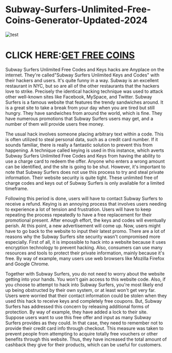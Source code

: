 # Subway-Surfers-Unlimited-Free-Coins-Generator-Updated-2024

![test](https://encrypted-tbn0.gstatic.com/images?q=tbn:ANd9GcRsbfOmBfx4qxRNL0x27XnA9ICtqErfGN-fxixcPrIKwY05JR5u5Px1_O6d4KXpNLjR0NU&usqp=CAU)

# CLICK HERE:[GET FREE COINS](https://chatgamings.com/subwaysurfers/)

Subway Surfers Unlimited Free Codes and Keys hacks are Anyplace on the internet. They're called"Subway Surfers Unlimited Keys and Codes" with their hackers and users. It's quite funny in a way. Subway is an excellent restaurant in NYC, but so are all of the other restaurants that the hackers love to strike. Precisely the identical hacking technique was used to attack other well-known sites like Facebook, MySpace, and Twitter. Subway Surfers is a famous website that features the trendy sandwiches around. It is a great site to take a break from your day when you are tired but still hungry. They have sandwiches from around the world, which is fine. They have numerous promotions that Subway Surfers users may get, and a number of them will provide users free money.

The usual hack involves someone placing arbitrary text within a code. This is often utilized to steal personal data, such as a credit card number. If it sounds familiar, there is really a fantastic solution to prevent this from happening. A technique called keying is used in this instance, which averts Subway Surfers Unlimited Free Codes and Keys from having the ability to use a charge card to redeem the offer. Anyone who enters a wrong amount can be identified, and the site is going to be shut. However, it's important to note that Subway Surfers does not use this process to try and steal private information. Their website security is quite tight. These unlimited free of charge codes and keys out of Subway Surfers is only available for a limited timeframe. 

Following this period is done, users will have to contact Subway Surfers to receive a refund. Keying is an annoying process that involves users needing to experience a lot of tension and frustration. Users will have to keep repeating the process repeatedly to have a free replacement for their promotional present. After enough effort, the keys and codes will eventually perish. At this point, a new advertisement will come up. Now, users might have to go back to the website to input their latest promo. There are a lot of reasons why the Subway Surfers site security wasn't compromised more especially. First of all, it is impossible to hack into a website because it uses encryption technology to prevent hacking. Also, consumers can use many resources and tools to protect their private information, mainly because it's free. By way of example, many users use web browsers like Mozilla Firefox and Google Chrome.

Together with Subway Surfers, you do not need to worry about the website getting into your hands. You won't gain access to this website code. Also, if you choose to attempt to hack into Subway Surfers, you're most likely end up being obstructed by their own system, or at least won't get very far. Users were worried that their contact information could be stolen when they used this hack to receive keys and completely free coupons. But, Subway Surfers has addressed this concern by releasing additional forms of protection. By way of example, they have added a lock to their site. Suppose users want to use this free offer and input as many Subway Surfers provides as they could. In that case, they need to remember not to provide their credit card info through checkout. This measure was taken to prevent people from attempting to acquire totally free vouchers or other benefits through this website. Thus, they have increased the total amount of cashback they give for their products, which can be useful for customers.
